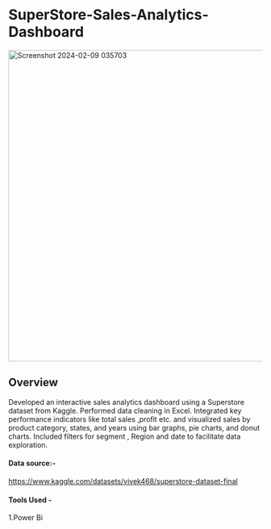 # SuperStore-Sales-Analytics-Dashboard
<img width="618" alt="Screenshot 2024-02-09 035703" src="https://github.com/Rima-tech/SuperStore-Sales-Analytics-Dashboard/assets/56336493/1b0869f1-3434-4471-8d88-aff3c18aac54">

## Overview

Developed an interactive sales analytics dashboard using a Superstore dataset from Kaggle. Performed data cleaning in Excel. Integrated key performance indicators like total sales ,profit etc. and visualized sales by product category, states, and years using bar graphs, pie charts, and donut charts. Included filters for segment , Region and date to facilitate data exploration.

#### Data source:-
https://www.kaggle.com/datasets/vivek468/superstore-dataset-final

#### Tools Used -
1.Power Bi

